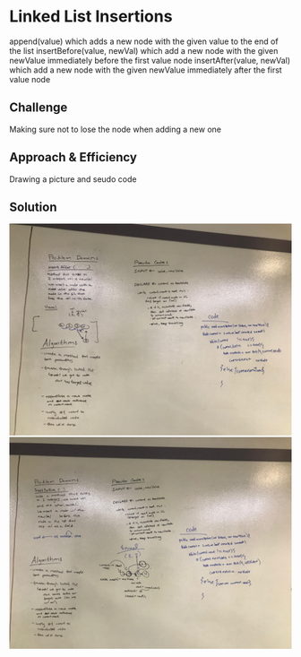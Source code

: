 # Linked List Insertions
<!-- Short summary or background information -->
append(value) which adds a new node with the given value to the end of the list
insertBefore(value, newVal) which add a new node with the given newValue immediately before the first value node
insertAfter(value, newVal) which add a new node with the given newValue immediately after the first value node

## Challenge
<!-- Description of the challenge -->
Making sure not to lose the node when adding a new one

## Approach & Efficiency
<!-- What approach did you take? Why? What is the Big O space/time for this approach? -->
Drawing a picture and seudo code
## Solution
<!-- Embedded whiteboard image -->
![insert_after](../assets/img/linked_list_insertAfter.jpg)
![insert_before](../assets/img/linked_list_insertBefore.jpg)